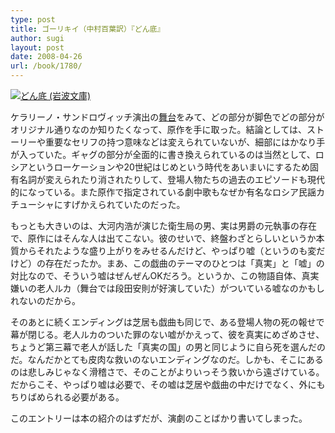 ```yaml
---
type: post
title: ゴーリキイ（中村百葉訳）『どん底』
author: sugi
layout: post
date: 2008-04-26
url: /book/1780/
---
```

<a href="http://www.amazon.co.jp/exec/obidos/ASIN/4003262727/chezsugi-22/ref=nosim/" onclick="_gaq.push(['_trackEvent', 'outbound-article', 'http://www.amazon.co.jp/exec/obidos/ASIN/4003262727/chezsugi-22/ref=nosim/', '']);" name="amazletlink" target="_blank"><img src="http://i0.wp.com/ec2.images-amazon.com/images/I/41UpUs8eU1L.SL160.jpg?w=660" alt="どん底 (岩波文庫)" class="alignleft" data-recalc-dims="1" /></a>

ケラリーノ・サンドロヴィッチ演出の[舞台][1]をみて、どの部分が脚色でどの部分がオリジナル通りなのか知りたくなって、原作を手に取った。結論としては、ストーリーや重要なセリフの持つ意味などは変えられていないが、細部にはかなり手が入っていた。ギャグの部分が全面的に書き換えられているのは当然として、ロシアというローケーションや20世紀はじめという時代をあいまいにするため固有名詞が変えられたり消されたりして、登場人物たちの過去のエピソードも現代的になっている。また原作で指定されている劇中歌もなぜか有名なロシア民謡カチューシャにすげかえられていたのだった。

もっとも大きいのは、大河内浩が演じた衛生局の男、実は男爵の元執事の存在で、原作にはそんな人は出てこない。彼のせいで、終盤わざとらしいというか本質からそれたような盛り上がりをみせるんだけど、やっぱり嘘（というのも変だけど）の存在だったか。まあ、この戯曲のテーマのひとつは「真実」と「嘘」の対比なので、そういう嘘はぜんぜんOKだろう。というか、この物語自体、真実嫌いの老人ルカ（舞台では段田安則が好演していた）がついている嘘なのかもしれないのだから。

そのあとに続くエンディングは芝居も戯曲も同じで、ある登場人物の死の報せで幕が閉じる。老人ルカのついた罪のない嘘がかえって、彼を真実にめざめさせ、ちょうど第三幕で老人が話した「真実の国」の男と同じように自ら死を選んだのだ。なんだかとても皮肉な救いのないエンディングなのだ。しかも、そこにあるのは悲しみじゃなく滑稽さで、そのことがよりいっそう救いから遠ざけている。だからこそ、やっぱり嘘は必要で、その嘘は芝居や戯曲の中だけでなく、外にもちりばめられる必要がある。

このエントリーは本の紹介のはずだが、演劇のことばかり書いてしまった。


 [1]: /play/20080412.html